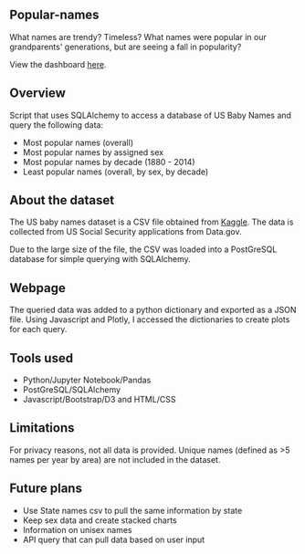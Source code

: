 ## Popular-names 

What names are trendy? Timeless? What names were popular in our grandparents' generations, but are seeing a fall in popularity? 

View the dashboard [here](https://mvhaynes.github.io/popular-names/). 
## Overview 

Script that uses SQLAlchemy to access a database of US Baby Names and query the following data: 
- Most popular names (overall)
- Most popular names by assigned sex
- Most popular names by decade (1880 - 2014)
- Least popular names (overall, by sex, by decade)

## About the dataset 

The US baby names dataset is a CSV file obtained from [Kaggle]('https://www.kaggle.com/kaggle/us-baby-names?select=NationalNames.csv'). The data is collected from US Social Security applications from Data.gov. 

Due to the large size of the file, the CSV was loaded into a PostGreSQL database for simple querying with SQLAlchemy. 

## Webpage 

The queried data was added to a python dictionary and exported as a JSON file. Using Javascript and Plotly, I accessed the dictionaries to create plots for each query. 

## Tools used 

* Python/Jupyter Notebook/Pandas
* PostGreSQL/SQLAlchemy
* Javascript/Bootstrap/D3 and HTML/CSS

## Limitations 

For privacy reasons, not all data is provided. Unique names (defined as >5 names per year by area) are not included in the dataset. 

## Future plans 
* Use State names csv to pull the same information by state 
* Keep sex data and create stacked charts
* Information on unisex names
* API query that can pull data based on user input 

